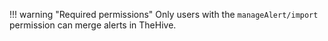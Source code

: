 !!! warning "Required permissions"
    Only users with the `manageAlert/import` permission can merge alerts in TheHive.